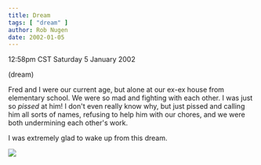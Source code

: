 ```yaml
---
title: Dream
tags: [ "dream" ]
author: Rob Nugen
date: 2002-01-05
---
```


<title></title>
<p class=date>12:58pm CST Saturday 5 January 2002</p>
<p class=note>(dream)</p>

<p class=dream>Fred and I were our current age, but alone at our ex-ex
house from elementary school.  We were so mad and fighting with each
other.  I was just so <em>pissed</em> at him!  I don't even really
know why, but just pissed and calling him all sorts of names, refusing
to help him with our chores, and we were both undermining each other's
work.</p>

<p>I was extremely glad to wake up from this dream.</p>

<p><img src='/images/rob/wL-ROB.gif'/></p>

